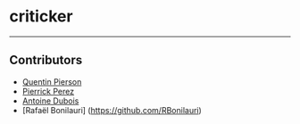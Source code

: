 # criticker

---

## Contributors

- [Quentin Pierson](https://github.com/quentin-pierson)
- [Pierrick Perez](https://github.com/pperezdev)
- [Antoine Dubois](https://github.com/antdbs)
- [Rafaël Bonilauri] (https://github.com/RBonilauri)
